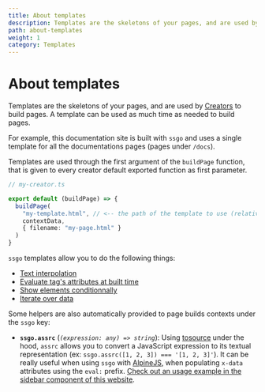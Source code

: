 ```yaml
---
title: About templates
description: Templates are the skeletons of your pages, and are used by Creators to build pages. Templates are used through the first argument of the buildPage function.
path: about-templates
weight: 1
category: Templates
---
```


# About templates

Templates are the skeletons of your pages, and are used by [Creators](/docs/about-creators.html) to build pages.
A template can be used as much time as needed to build pages.

For example, this documentation site is built with `ssgo` and uses a single template for all the documentations pages (pages under `/docs`).

Templates are used through the first argument of the `buildPage` function, that is given to every creator default exported function as first parameter.

```typescript
// my-creator.ts

export default (buildPage) => {
  buildPage(
    "my-template.html", // <-- the path of the template to use (relative to the root of the templates/ directory)
    contextData,
    { filename: "my-page.html" }
  )
}
```

`ssgo` templates allow you to do the following things:

- [Text interpolation](/docs/text-interpolation.html)
- [Evaluate tag's attributes at built time](/docs/attributes-evaluation.html)
- [Show elements conditionnally](/docs/conditionally-show-elements.html)
- [Iterate over data](/docs/loops.html)

Some helpers are also automatically provided to page builds contexts under the `ssgo` key:

- **`ssgo.assrc`** (_`(expression: any) => string`_): Using [tosource](https://www.pika.dev/npm/tosource) under the hood, `assrc` allows you to convert a JavaScript expression to its textual representation (ex: `ssgo.assrc([1, 2, 3]) === '[1, 2, 3]'`). It can be really useful when using `ssgo` with [AlpineJS](https://github.com/alpinejs/alpine), when populating `x-data` attributes using the `eval:` prefix. [Check out an usage example in the sidebar component of this website](https://github.com/mdubourg001/ssgo/blob/master/docs/components/docs-sidebar.html).
